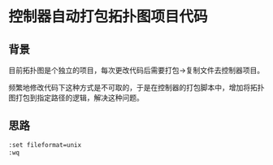 # 控制器自动打包拓扑图项目代码

## 背景

目前拓扑图是个独立的项目，每次更改代码后需要打包->复制文件去控制器项目。

频繁地修改代码下这种方式是不可取的，于是在控制器的打包脚本中，增加将拓扑图打包到指定路径的逻辑，解决这种问题。



## 思路





```sh
:set fileformat=unix
:wq
```


